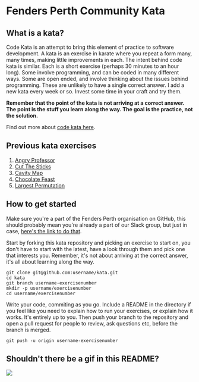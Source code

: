 # Fenders Perth Community Kata

## What is a kata?

Code Kata is an attempt to bring this element of practice to software development. A kata is an exercise in karate where you repeat a form many, many times, making little improvements in each. The intent behind code kata is similar. Each is a short exercise (perhaps 30 minutes to an hour long). Some involve programming, and can be coded in many different ways. Some are open ended, and involve thinking about the issues behind programming. These are unlikely to have a single correct answer. I add a new kata every week or so. Invest some time in your craft and try them.

**Remember that the point of the kata is not arriving at a correct answer. The point is the stuff you learn along the way. The goal is the practice, not the solution.**

Find out more about [code kata here](http://codekata.com/).


## Previous kata exercises

1. [Angry Professor](https://www.hackerrank.com/challenges/angry-professor)
2. [Cut The Sticks](https://www.hackerrank.com/challenges/cut-the-sticks)
3. [Cavity Map](https://www.hackerrank.com/challenges/cavity-map)
4. [Chocolate Feast](https://www.hackerrank.com/challenges/chocolate-feast)
5. [Largest Permutation](https://www.hackerrank.com/challenges/largest-permutation)

## How to get started

Make sure you're a part of the Fenders Perth organisation on GitHub, this should probably mean you're already a part of our Slack group, but just in case, [here's the link to do that](http://fendersslack.herokuapp.com/).

Start by forking this kata repository and picking an exercise to start on, you don't have to start with the latest, have a look through them and pick one that interests you. Remember, it's not about arriving at the correct answer, it's all about learning along the way.

```
git clone git@github.com:username/kata.git
cd kata
git branch username-exercisenumber
mkdir -p username/exercisenumber
cd username/exercisenumber
```

Write your code, commiting as you go. Include a README in the directory if you feel like you need to explain how to run your exercises, or explain how it works. It's entirely up to you. Then push your branch to the repository and open a pull request for people to review, ask questions etc, before the branch is merged.

```
git push -u origin username-exercisenumber
```

## Shouldn't there be a gif in this README?

![](http://i.giphy.com/BiRkIrXn6dGgw.gif)

